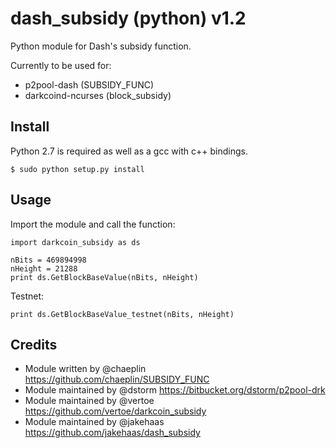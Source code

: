 dash_subsidy (python) v1.2
==============================

Python module for Dash's subsidy function.

Currently to be used for:

* p2pool-dash (SUBSIDY_FUNC)
* darkcoind-ncurses (block_subsidy)


Install
-------

Python 2.7 is required as well as a gcc with c++ bindings.

    $ sudo python setup.py install


Usage
-----

Import the module and call the function:

    import darkcoin_subsidy as ds

    nBits = 469894998
    nHeight = 21288
    print ds.GetBlockBaseValue(nBits, nHeight)

Testnet:

    print ds.GetBlockBaseValue_testnet(nBits, nHeight)


Credits
-------

* Module written by @chaeplin https://github.com/chaeplin/SUBSIDY_FUNC
* Module maintained by @dstorm https://bitbucket.org/dstorm/p2pool-drk
* Module maintained by @vertoe https://github.com/vertoe/darkcoin_subsidy
* Module maintained by @jakehaas https://github.com/jakehaas/dash_subsidy
